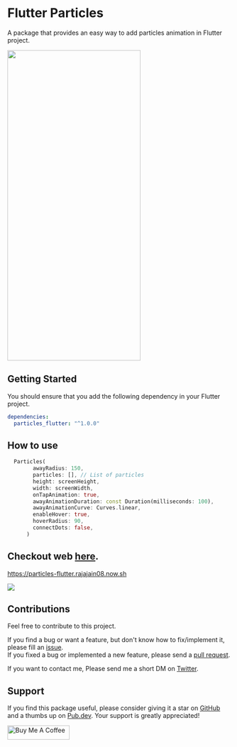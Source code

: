 # Flutter Particles
A package that provides an easy way to add particles animation in Flutter project.

<p>
    <img src="https://github.com/rajajain08/readme_data/blob/master/flutter_particles/mob.gif?raw=true" width=300px height=700px/>
</p>

## Getting Started

You should ensure that you add the following dependency in your Flutter project.

```yaml
dependencies:
  particles_flutter: "^1.0.0"
```

## How to use

```dart
  Particles(
        awayRadius: 150,
        particles: [], // List of particles
        height: screenHeight,
        width: screenWidth,
        onTapAnimation: true,
        awayAnimationDuration: const Duration(milliseconds: 100),
        awayAnimationCurve: Curves.linear,
        enableHover: true,
        hoverRadius: 90,
        connectDots: false,
      )

```

## Checkout web [here](https://particles-flutter.rajajain08.now.sh).
https://particles-flutter.rajajain08.now.sh
<p>
    <img src="https://github.com/rajajain08/readme_data/blob/master/flutter_particles/web.gif?raw=true"/>
</p>


## Contributions

Feel free to contribute to this project.

If you find a bug or want a feature, but don't know how to fix/implement it, please fill an [issue](https://github.com/rajajain08/particles_flutter/issues).  
If you fixed a bug or implemented a new feature, please send a [pull request](https://github.com/rajajain08/particles_flutter/pulls).

If you want to contact me, Please send me a short DM on [Twitter](https://twitter.com/rajajain08).

## Support
If you find this package useful, please consider giving it a star on [GitHub](https://github.com/rajajain08/particles_flutter) and a thumbs up on [Pub.dev](https://pub.dev/packages/particles_flutter). Your support is greatly appreciated!

<a href="https://www.buymeacoffee.com/rajajain08" target="_blank"><img src="https://cdn.buymeacoffee.com/buttons/default-orange.png" alt="Buy Me A Coffee" height="32" width="140"></a>



